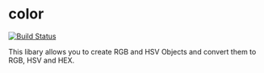 # color

[![Build Status](https://travis-ci.org/ARTACK/color.svg?branch=master)](https://travis-ci.org/ARTACK/color)

This libary allows you to create RGB and HSV Objects and convert them to RGB, HSV and HEX.